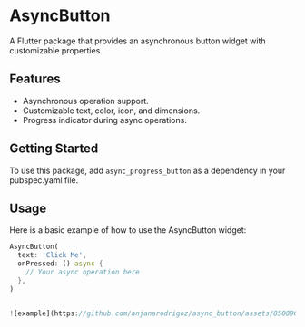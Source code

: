 # AsyncButton

A Flutter package that provides an asynchronous button widget with customizable properties.

## Features

- Asynchronous operation support.
- Customizable text, color, icon, and dimensions.
- Progress indicator during async operations.

## Getting Started

To use this package, add `async_progress_button` as a dependency in your pubspec.yaml file.

## Usage

Here is a basic example of how to use the AsyncButton widget:

```dart
AsyncButton(
  text: 'Click Me',
  onPressed: () async {
    // Your async operation here
  },
)


![example](https://github.com/anjanarodrigoz/async_button/assets/85009096/ed6b6046-e761-46d7-92b7-e4404d6fd3cc)





